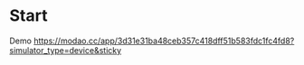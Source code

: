# Start
Demo
https://modao.cc/app/3d31e31ba48ceb357c418dff51b583fdc1fc4fd8?simulator_type=device&sticky
